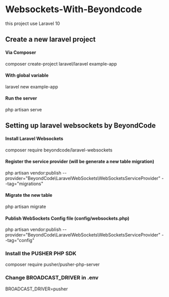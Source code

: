 # Websockets-With-Beyondcode
this project use Laravel 10

## Create a new laravel project 
#### Via Composer
composer create-project laravel/laravel example-app


#### With global variable
laravel new example-app


#### Run the server
php artisan serve



## Setting up laravel websockets by BeyondCode
#### Install Laravel Websockets
composer require beyondcode/laravel-websockets


#### Register the service provider (will be generate a new table migration)
php artisan vendor:publish --provider="BeyondCode\LaravelWebSockets\WebSocketsServiceProvider" --tag="migrations"


#### Migrate the new table
php artisan migrate


#### Publish WebSockets Config file (config/websockets.php)
php artisan vendor:publish --provider="BeyondCode\LaravelWebSockets\WebSocketsServiceProvider" --tag="config"


### Install the PUSHER PHP SDK
composer require pusher/pusher-php-server


### Change **BROADCAST_DRIVER** in **.env**
BROADCAST_DRIVER=pusher
